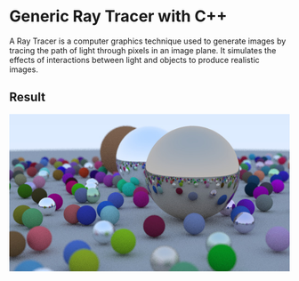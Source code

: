 # Generic Ray Tracer with C++
A Ray Tracer is a computer graphics technique used to generate images by tracing the path of light through pixels in an image plane. It simulates the effects of interactions between light and objects to produce realistic images.

## Result
![Alt text](./build/output.jpg)
